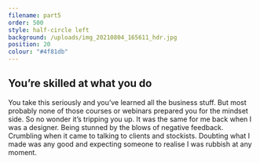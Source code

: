```yaml
---
filename: part5
order: 500
style: half-circle left
background: /uploads/img_20210804_165611_hdr.jpg
position: 20
colour: "#4f81db"
---
```

## You’re skilled at what you do

You take this seriously and you’ve learned all the business stuff. But most probably none of those courses or webinars prepared you for the mindset side. So no wonder it’s tripping you up. It was the same for me back when I was a designer. Being stunned by the blows of negative feedback. Crumbling when it came to talking to clients and stockists. Doubting what I made was any good and expecting someone to realise I was rubbish at any moment.